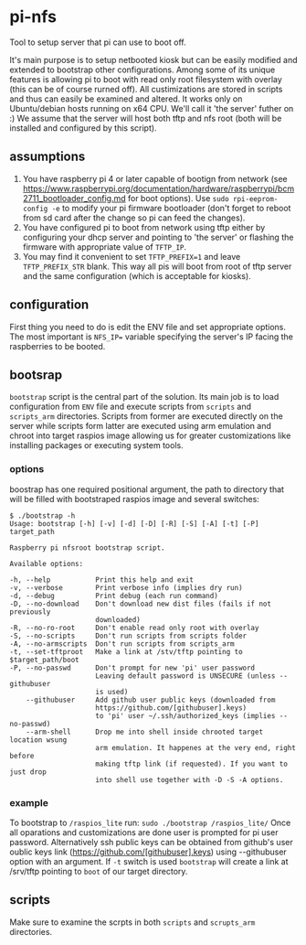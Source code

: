 # pi-nfs

Tool to setup server that pi can use to boot off.

It's main purpose is to setup netbooted kiosk but can be easily modified and extended to bootstrap other configurations.
Among some of its unique features is allowing pi to boot with read only root filesystem with overlay (this can be of course rurned off).
All custimizations are stored in scripts and thus can easily be examined and altered.
It works only on Ubuntu/debian hosts running on x64 CPU. We'll call it 'the server' futher on :) We assume that the server will host both tftp and nfs root (both will be installed and configured by this script).

## assumptions
1. You have raspberry pi 4 or later capable of bootign from network (see https://www.raspberrypi.org/documentation/hardware/raspberrypi/bcm2711_bootloader_config.md for boot options). Use `sudo rpi-eeprom-config -e` to modify your pi firmware bootloader (don't forget to reboot from sd card after the change so pi can feed the changes).
2. You have configured pi to boot from network using tftp either by configuring your dhcp server and pointing to 'the server' or flashing the firmware with appropriate value of `TFTP_IP`.
3. You may find it convenient to set `TFTP_PREFIX=1` and leave `TFTP_PREFIX_STR` blank. This way all pis will boot from root of tftp server and the same configuration (which is acceptable for kiosks).

## configuration
First thing you need to do is edit the ENV file and set appropriate options. The most important is `NFS_IP=` variable specifying the server's IP facing the raspberries to be booted. 

## bootsrap

`bootstrap` script is the central part of the solution. Its main job is to load configuration from `ENV` file and execute scripts from `scripts` and `scripts_arm` directories. Scripts from former are executed directly on the server while scripts form latter are executed using arm emulation and chroot into target raspios image allowing us for greater customizations like installing packages or executing system tools.

### options
boostrap has one required positional argument, the path to directory that will be filled with bootstraped raspios image and several switches:
```
$ ./bootstrap -h
Usage: bootstrap [-h] [-v] [-d] [-D] [-R] [-S] [-A] [-t] [-P] target_path

Raspberry pi nfsroot bootstrap script.

Available options:

-h, --help           Print this help and exit
-v, --verbose        Print verbose info (implies dry run)
-d, --debug          Print debug (each run command)
-D, --no-download    Don't download new dist files (fails if not previously
                     downloaded)
-R, --no-ro-root     Don't enable read only root with overlay
-S, --no-scripts     Don't run scripts from scripts folder
-A, --no-armscripts  Don't run scripts from scripts_arm
-t, --set-tftproot   Make a link at /stv/tftp pointing to $target_path/boot
-P, --no-passwd      Don't prompt for new 'pi' user password
                     Leaving default password is UNSECURE (unless --githubuser
                     is used)
    --githubuser     Add github user public keys (downloaded from
                     https://github.com/[githubuser].keys)
                     to 'pi' user ~/.ssh/authorized_keys (implies --no-passwd)
    --arm-shell      Drop me into shell inside chrooted target location wsung
                     arm emulation. It happenes at the very end, right before
                     making tftp link (if requested). If you want to just drop
                     into shell use together with -D -S -A options.
```

### example 
To bootstrap to `/raspios_lite` run:
`sudo ./bootstrap /raspios_lite/`
Once all oparations and customizations are done user is prompted for pi user password. Alternatively ssh public keys can be obtained from github's user oublic keys link (https://github.com/[githubuser].keys) using --githubuser  option with an argument. 
If `-t` switch is used `bootstrap` will create a link at /srv/tftp pointing to `boot` of our target directory.

## scripts
Make sure to examine the scrpts in both `scripts` and `scrupts_arm` directories. 
